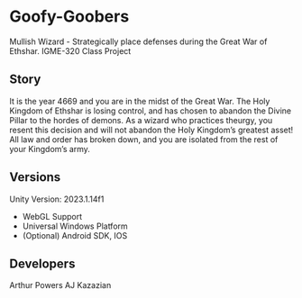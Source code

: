# Goofy-Goobers
Mullish Wizard - Strategically place defenses during the Great War of Ethshar.
IGME-320 Class Project

## Story
It is the year 4669 and you are in the midst of the Great War. The Holy Kingdom of Ethshar is losing control, and has chosen to abandon the Divine Pillar to the hordes of demons. As a wizard who practices theurgy, you resent this decision and will not abandon the Holy Kingdom’s greatest asset! All law and order has broken down, and you are isolated from the rest of your Kingdom’s army.

## Versions
Unity Version: 2023.1.14f1

- WebGL Support
- Universal Windows Platform
- (Optional) Android SDK, IOS


## Developers
Arthur Powers
AJ Kazazian

